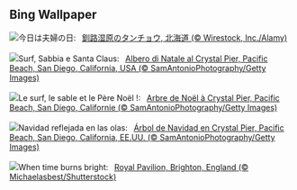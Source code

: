 ## Bing Wallpaper
![](https://www.bing.com/th?id=OHR.FestivusCranes_JA-JP9750730538_UHD.jpg&w=1000)今日は夫婦の日:&nbsp;&ensp;[釧路湿原のタンチョウ, 北海道 (© Wirestock, Inc./Alamy)](https://www.bing.com/th?id=OHR.FestivusCranes_JA-JP9750730538_UHD.jpg)
<br><br/>
![](https://www.bing.com/th?id=OHR.CrystalPier_IT-IT3144209474_UHD.jpg&w=1000)Surf, Sabbia e Santa Claus:&nbsp;&ensp;[Albero di Natale al Crystal Pier, Pacific Beach, San Diego, California, USA (© SamAntonioPhotography/Getty Images)](https://www.bing.com/th?id=OHR.CrystalPier_IT-IT3144209474_UHD.jpg)
<br><br/>
![](https://www.bing.com/th?id=OHR.CrystalPier_FR-FR4694395729_UHD.jpg&w=1000)Le surf, le sable et le Père Noël !:&nbsp;&ensp;[Arbre de Noël à Crystal Pier, Pacific Beach, San Diego, Californie (© SamAntonioPhotography/Getty Images)](https://www.bing.com/th?id=OHR.CrystalPier_FR-FR4694395729_UHD.jpg)
<br><br/>
![](https://www.bing.com/th?id=OHR.CrystalPier_ES-ES1740304198_UHD.jpg&w=1000)Navidad reflejada en las olas:&nbsp;&ensp;[Árbol de Navidad en Crystal Pier, Pacific Beach, San Diego, California, EE.UU. (© SamAntonioPhotography/Getty Images)](https://www.bing.com/th?id=OHR.CrystalPier_ES-ES1740304198_UHD.jpg)
<br><br/>
![](https://www.bing.com/th?id=OHR.BurningOfTheClocks2024_EN-GB6475088295_UHD.jpg&w=1000)When time burns bright:&nbsp;&ensp;[Royal Pavilion, Brighton, England (© Michaelasbest/Shutterstock)](https://www.bing.com/th?id=OHR.BurningOfTheClocks2024_EN-GB6475088295_UHD.jpg)
<br><br/>
